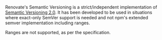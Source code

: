 Renovate's Semantic Versioning is a strict/independent implementation of [Semantic Versioning 2.0](https://semver.org). It has been developed to be used in situations where exact-only SemVer support is needed and not npm's extended semver implementation including ranges.

Ranges are not supported, as per the specification.
